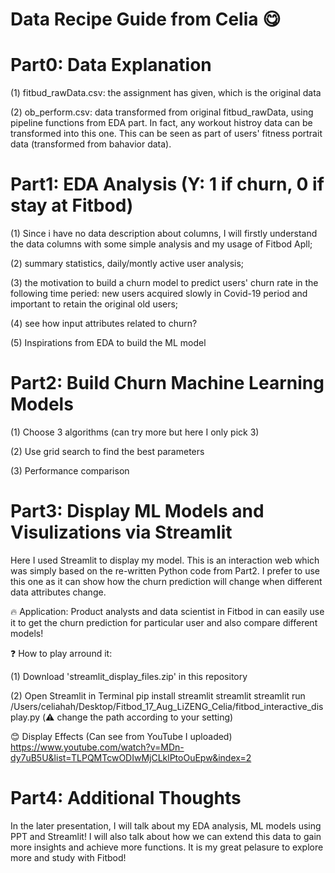 # Data Recipe Guide from Celia 😋

# Part0: Data Explanation
(1) fitbud_rawData.csv: the assignment has given, which is the original data

(2) ob_perform.csv: data transformed from original fitbud_rawData, using pipeline functions from EDA part. In fact, any workout histroy data can be transformed into this one. This can be seen as part of users' fitness portrait data (transformed from bahavior data).

# Part1: EDA Analysis (Y: 1 if churn, 0 if stay at Fitbod)
(1) Since i have no data description about columns, I will firstly understand the data columns with some simple analysis and my usage of Fitbod Apll;

(2) summary statistics, daily/montly active user analysis; 

(3) the motivation to build a churn model to predict users' churn rate in the following time peried: new users acquired slowly in Covid-19 period and important to retain the original old users;

(4) see how input attributes related to churn?

(5) Inspirations from EDA to build the ML model

# Part2: Build Churn Machine Learning Models
(1) Choose 3 algorithms (can try more but here I only pick 3)

(2) Use grid search to find the best parameters

(3) Performance comparison

# Part3: Display ML Models and Visulizations via Streamlit
  Here I used Streamlit to display my model. This is an interaction web which was simply based on the re-written Python code from Part2. I prefer to use this one as it can show how the churn prediction will change when different data attributes change.
  
  🔥 Application: Product analysts and data scientist in Fitbod in can easily use it to get the churn prediction for particular user and also compare different models!
  
  ❓ How to play arround it:
  
  (1) Download 'streamlit_display_files.zip' in this repository
  
  (2) Open Streamlit in Terminal
  pip install streamlit
  streamlit
  streamlit run /Users/celiahah/Desktop/Fitbod_17_Aug_LiZENG_Celia/fitbod_interactive_display.py  (⚠️ change the path according to your setting)
  
  😊 Display Effects (Can see from YouTube I uploaded)
  https://www.youtube.com/watch?v=MDn-dy7uB5U&list=TLPQMTcwODIwMjCLklPtoOuEpw&index=2
  
  
# Part4: Additional Thoughts
  In the later presentation, I will talk about my EDA analysis, ML models using PPT and Streamlit! I will also talk about how we can extend this data to gain more insights and achieve more functions. It is my great pelasure to explore more and study with Fitbod!

